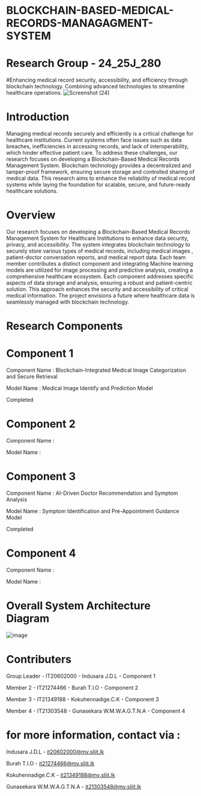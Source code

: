 # BLOCKCHAIN-BASED-MEDICAL-RECORDS-MANAGAGMENT-SYSTEM

# Research Group - 24_25J_280

#Enhancing medical record security, accessibility, and efficiency through blockchain technology. Combining advanced technologies to streamline healthcare operations.
![Screenshot (24)](https://github.com/user-attachments/assets/fc8140ce-4ec8-49f5-a036-7d7341c082ec)

# Introduction
Managing medical records securely and efficiently is a critical challenge for healthcare institutions. Current systems often face issues such as data breaches, inefficiencies in accessing records, and lack of interoperability, which hinder effective patient care. To address these challenges, our research focuses on developing a Blockchain-Based Medical Records Management System. Blockchain technology provides a decentralized and tamper-proof framework, ensuring secure storage and controlled sharing of medical data. This research aims to enhance the reliability of medical record systems while laying the foundation for scalable, secure, and future-ready healthcare solutions.

# Overview 
Our research focuses on developing a Blockchain-Based Medical Records Management System for Healthcare Institutions to enhance data security, privacy, and accessibility. The system integrates blockchain technology to securely store various types of medical records, including medical images , patient-doctor conversation reports,  and medical report data. Each team member contributes a distinct component and integrating  Machine learning models are utilized for image processing and predictive analysis, creating a comprehensive healthcare ecosystem. Each component addresses specific aspects of data storage and analysis, ensuring a robust and patient-centric solution. This approach enhances the security and accessibility of critical medical information. The project envisions a future where healthcare data is seamlessly managed with blockchain technology.

# Research Components

# Component 1 
Component Name : Blockchain-Integrated Medical Image Categorization and Secure Retrieval

Model Name : Medical Image Identify and Prediction Model

Completed

# Component 2
Component Name : 

Model Name : 



# Component 3 
Component Name : AI-Driven Doctor Recommendation and Symptom Analysis

Model Name : Symptom Identification and Pre-Appointment Guidance Model

Completed



# Component 4 
Component Name :

Model Name :



# Overall System Architecture Diagram

![image](https://github.com/user-attachments/assets/44741a22-e6b7-4cfa-915b-d385cbc02aef)

# Contributers

Group Leader - IT20602000 - Indusara J.D.L - Component 1

Member 2 - IT21274466 - Burah T.I.O - Component 2

Member 3 - IT21349188 - Kokuhennadige.C.K - Component 3

Member 4 - IT21303548 - Gunasekara W.M.W.A.G.T.N.A - Component 4

# for more information, contact via :
Indusara J.D.L - it20602000@my.sliit.lk

Burah T.I.O - it21274466@my.sliit.lk

Kokuhennadige.C.K - it21349188@my.sliit.lk

Gunasekara W.M.W.A.G.T.N.A - it21303548@my.sliit.lk

